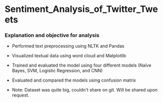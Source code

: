 # Sentiment_Analysis_of_Twitter_Tweets
### Explanation and objective for analysis 
- Performed text preprocessing using NLTK and Pandas  
- Visualized textual data using word cloud and Matplotlib 
- Trained and evaluated the model using four different models (Naïve Bayes, SVM, Logistic Regression, and CNN) 
- Evaluated and compared the models using confusion matrix 

- Note: Dataset was quite big, couldn't share on git. Will be shared upon request.
